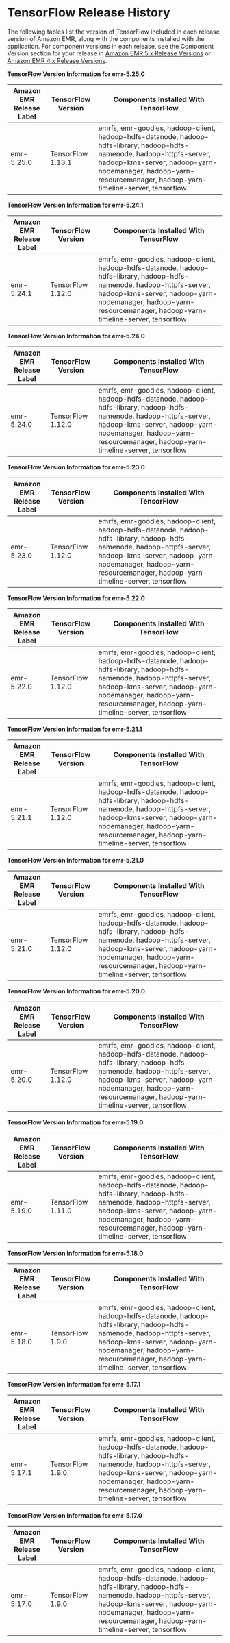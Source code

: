 # TensorFlow Release History<a name="TensorFlow-release-history"></a>

The following tables list the version of TensorFlow included in each release version of Amazon EMR, along with the components installed with the application\. For component versions in each release, see the Component Version section for your release in [Amazon EMR 5\.x Release Versions](emr-release-5x.md) or [Amazon EMR 4\.x Release Versions](emr-release-4x.md)\.


**TensorFlow Version Information for emr\-5\.25\.0**  

| Amazon EMR Release Label | TensorFlow Version | Components Installed With TensorFlow | 
| --- | --- | --- | 
| emr\-5\.25\.0 | TensorFlow 1\.13\.1 | emrfs, emr\-goodies, hadoop\-client, hadoop\-hdfs\-datanode, hadoop\-hdfs\-library, hadoop\-hdfs\-namenode, hadoop\-httpfs\-server, hadoop\-kms\-server, hadoop\-yarn\-nodemanager, hadoop\-yarn\-resourcemanager, hadoop\-yarn\-timeline\-server, tensorflow | 


**TensorFlow Version Information for emr\-5\.24\.1**  

| Amazon EMR Release Label | TensorFlow Version | Components Installed With TensorFlow | 
| --- | --- | --- | 
| emr\-5\.24\.1 | TensorFlow 1\.12\.0 | emrfs, emr\-goodies, hadoop\-client, hadoop\-hdfs\-datanode, hadoop\-hdfs\-library, hadoop\-hdfs\-namenode, hadoop\-httpfs\-server, hadoop\-kms\-server, hadoop\-yarn\-nodemanager, hadoop\-yarn\-resourcemanager, hadoop\-yarn\-timeline\-server, tensorflow | 


**TensorFlow Version Information for emr\-5\.24\.0**  

| Amazon EMR Release Label | TensorFlow Version | Components Installed With TensorFlow | 
| --- | --- | --- | 
| emr\-5\.24\.0 | TensorFlow 1\.12\.0 | emrfs, emr\-goodies, hadoop\-client, hadoop\-hdfs\-datanode, hadoop\-hdfs\-library, hadoop\-hdfs\-namenode, hadoop\-httpfs\-server, hadoop\-kms\-server, hadoop\-yarn\-nodemanager, hadoop\-yarn\-resourcemanager, hadoop\-yarn\-timeline\-server, tensorflow | 


**TensorFlow Version Information for emr\-5\.23\.0**  

| Amazon EMR Release Label | TensorFlow Version | Components Installed With TensorFlow | 
| --- | --- | --- | 
| emr\-5\.23\.0 | TensorFlow 1\.12\.0 | emrfs, emr\-goodies, hadoop\-client, hadoop\-hdfs\-datanode, hadoop\-hdfs\-library, hadoop\-hdfs\-namenode, hadoop\-httpfs\-server, hadoop\-kms\-server, hadoop\-yarn\-nodemanager, hadoop\-yarn\-resourcemanager, hadoop\-yarn\-timeline\-server, tensorflow | 


**TensorFlow Version Information for emr\-5\.22\.0**  

| Amazon EMR Release Label | TensorFlow Version | Components Installed With TensorFlow | 
| --- | --- | --- | 
| emr\-5\.22\.0 | TensorFlow 1\.12\.0 | emrfs, emr\-goodies, hadoop\-client, hadoop\-hdfs\-datanode, hadoop\-hdfs\-library, hadoop\-hdfs\-namenode, hadoop\-httpfs\-server, hadoop\-kms\-server, hadoop\-yarn\-nodemanager, hadoop\-yarn\-resourcemanager, hadoop\-yarn\-timeline\-server, tensorflow | 


**TensorFlow Version Information for emr\-5\.21\.1**  

| Amazon EMR Release Label | TensorFlow Version | Components Installed With TensorFlow | 
| --- | --- | --- | 
| emr\-5\.21\.1 | TensorFlow 1\.12\.0 | emrfs, emr\-goodies, hadoop\-client, hadoop\-hdfs\-datanode, hadoop\-hdfs\-library, hadoop\-hdfs\-namenode, hadoop\-httpfs\-server, hadoop\-kms\-server, hadoop\-yarn\-nodemanager, hadoop\-yarn\-resourcemanager, hadoop\-yarn\-timeline\-server, tensorflow | 


**TensorFlow Version Information for emr\-5\.21\.0**  

| Amazon EMR Release Label | TensorFlow Version | Components Installed With TensorFlow | 
| --- | --- | --- | 
| emr\-5\.21\.0 | TensorFlow 1\.12\.0 | emrfs, emr\-goodies, hadoop\-client, hadoop\-hdfs\-datanode, hadoop\-hdfs\-library, hadoop\-hdfs\-namenode, hadoop\-httpfs\-server, hadoop\-kms\-server, hadoop\-yarn\-nodemanager, hadoop\-yarn\-resourcemanager, hadoop\-yarn\-timeline\-server, tensorflow | 


**TensorFlow Version Information for emr\-5\.20\.0**  

| Amazon EMR Release Label | TensorFlow Version | Components Installed With TensorFlow | 
| --- | --- | --- | 
| emr\-5\.20\.0 | TensorFlow 1\.12\.0 | emrfs, emr\-goodies, hadoop\-client, hadoop\-hdfs\-datanode, hadoop\-hdfs\-library, hadoop\-hdfs\-namenode, hadoop\-httpfs\-server, hadoop\-kms\-server, hadoop\-yarn\-nodemanager, hadoop\-yarn\-resourcemanager, hadoop\-yarn\-timeline\-server, tensorflow | 


**TensorFlow Version Information for emr\-5\.19\.0**  

| Amazon EMR Release Label | TensorFlow Version | Components Installed With TensorFlow | 
| --- | --- | --- | 
| emr\-5\.19\.0 | TensorFlow 1\.11\.0 | emrfs, emr\-goodies, hadoop\-client, hadoop\-hdfs\-datanode, hadoop\-hdfs\-library, hadoop\-hdfs\-namenode, hadoop\-httpfs\-server, hadoop\-kms\-server, hadoop\-yarn\-nodemanager, hadoop\-yarn\-resourcemanager, hadoop\-yarn\-timeline\-server, tensorflow | 


**TensorFlow Version Information for emr\-5\.18\.0**  

| Amazon EMR Release Label | TensorFlow Version | Components Installed With TensorFlow | 
| --- | --- | --- | 
| emr\-5\.18\.0 | TensorFlow 1\.9\.0 | emrfs, emr\-goodies, hadoop\-client, hadoop\-hdfs\-datanode, hadoop\-hdfs\-library, hadoop\-hdfs\-namenode, hadoop\-httpfs\-server, hadoop\-kms\-server, hadoop\-yarn\-nodemanager, hadoop\-yarn\-resourcemanager, hadoop\-yarn\-timeline\-server, tensorflow | 


**TensorFlow Version Information for emr\-5\.17\.1**  

| Amazon EMR Release Label | TensorFlow Version | Components Installed With TensorFlow | 
| --- | --- | --- | 
| emr\-5\.17\.1 | TensorFlow 1\.9\.0 | emrfs, emr\-goodies, hadoop\-client, hadoop\-hdfs\-datanode, hadoop\-hdfs\-library, hadoop\-hdfs\-namenode, hadoop\-httpfs\-server, hadoop\-kms\-server, hadoop\-yarn\-nodemanager, hadoop\-yarn\-resourcemanager, hadoop\-yarn\-timeline\-server, tensorflow | 


**TensorFlow Version Information for emr\-5\.17\.0**  

| Amazon EMR Release Label | TensorFlow Version | Components Installed With TensorFlow | 
| --- | --- | --- | 
| emr\-5\.17\.0 | TensorFlow 1\.9\.0 | emrfs, emr\-goodies, hadoop\-client, hadoop\-hdfs\-datanode, hadoop\-hdfs\-library, hadoop\-hdfs\-namenode, hadoop\-httpfs\-server, hadoop\-kms\-server, hadoop\-yarn\-nodemanager, hadoop\-yarn\-resourcemanager, hadoop\-yarn\-timeline\-server, tensorflow | 